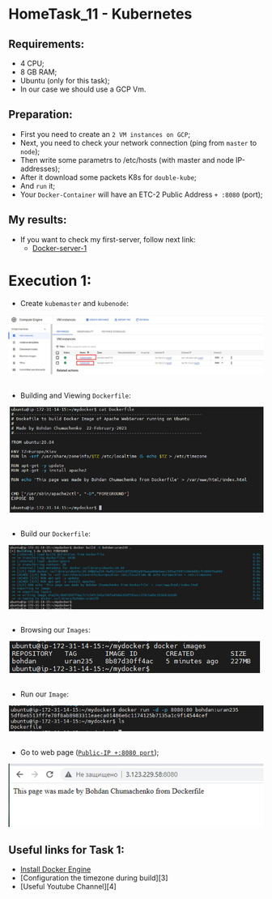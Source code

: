 # HomeTask_11 - Kubernetes


## Requirements:
-	4 CPU;
-	8 GB RAM;
-	Ubuntu (only for this task);
-  In our case we should use a GCP Vm.



## Preparation:
 - First you need to create an `2 VM instances on GCP`;
 - Next, you need to check your network connection (ping from `master` to `node`);
 - Then write some parametrs to /etc/hosts (with master and node IP-addresses);
 - After it download some packets K8s for `double-kube`;
 - And `run` it;
 - Your `Docker-Container` will have an ETC-2 Public Address `+ :8080` (port);
   
## My results:

- If you want to check my first-server, follow next link:
  - [Docker-server-1](http://3.123.229.58:8080/)
  
# Execution 1:
  
* Create `kubemaster` and `kubenode`:  
  
  
![image](https://github.com/body21033/DevOps_BC/blob/main/Lab_11/img/VMs.jpg?raw=true)

##

* Building and Viewing `Dockerfile`:

![image](https://github.com/body21033/DevOps_BC/blob/main/Lab_10/img/2.jpg?raw=true)

##

* Build our `Dockerfile`: 

![image](https://github.com/body21033/DevOps_BC/blob/main/Lab_10/img/3.jpg?raw=true)

##

* Browsing our `Images`:

![image](https://github.com/body21033/DevOps_BC/blob/main/Lab_10/img/4.jpg?raw=true)

##

* Run our `Image`:

![image](https://github.com/body21033/DevOps_BC/blob/main/Lab_10/img/5.jpg?raw=true)

##

* Go to web page ([`Public-IP +:8080 port`][1]);

![image](https://github.com/body21033/DevOps_BC/blob/main/Lab_10/img/6.jpg?raw=true)



## Useful links for Task 1:
- [Install Docker Engine][2]
- [Configuration the timezone during build][3]
- [Useful Youtube Channel][4]







[1]: http://3.123.229.58:8080/
[2]: https://docs.docker.com/engine/install/ubuntu/


